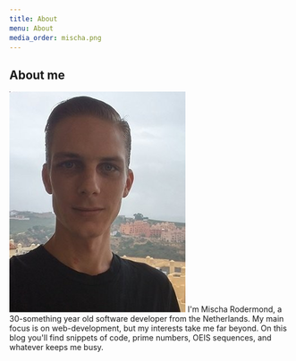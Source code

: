 ```yaml
---
title: About
menu: About
media_order: mischa.png
---
```


## About me
![mischa](mischa.png?resize=160 "Mischa")
I'm Mischa Rodermond, a 30-something year old software developer from the Netherlands. My main focus is on web-development, but my interests take me far beyond. On this blog you'll find snippets of code, prime numbers, OEIS sequences, and whatever keeps me busy.
